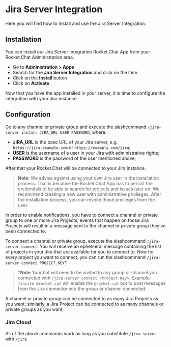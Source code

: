 # Jira Server Integration

Here you will find how to install and use the Jira Server Integration.

## Installation

You can install our Jira Server Integration Rocket.Chat App from your Rocket.Chat Administration area.

- Go to **Administration > Apps**
- Search for the **Jira Server Integration** and click on the item
- Click on the **Install** button
- Click on **Activate**

Now that you have the app installed in your server, it is time to configure the integration with your Jira instance.

## Configuration

Go to any channel or private group and execute the slashcommand `/jira-server install JIRA_URL USER PASSWORD`, where:

- **JIRA_URL** is the base URL of your Jira server, e.g. `https://jira.example.com` or `https://example.com/jira`;
- **USER** is the username of a user in your Jira with administrative rights;
- **PASSWORD** is the password of the user mentioned above;

After that your Rocket.Chat will be connected to your Jira instance.

> **Note**: We advise against using your own Jira user in the installation process. That is because the Rocket.Chat App has to persist the credentials to be able to search for projects and issues later on. We recommend creating a new user with administrative privileges. After the installation process, you can revoke those privileges from the user.

In order to enable notifications, you have to connect a channel or private group to one or more Jira Projects; events that happen on those Jira Projects will result in a message sent to the channel or private group they’ve been connected to.

To connect a channel or private group, execute the slashcommand `/jira-server connect`. You will receive an ephemeral message containing the list of projects in your Jira that are available for you to connect to. Now for every project you want to connect, you can run the slashcommand `/jira-server connect PROJECT_KEY`*.

> \***Note** Your bot will need to be invited to any group or channel you connected with `/jira-server connect <Project Key>`. Example: `/invite @rocket.cat` will enable the `@rocket.cat` bot to post messages from the Jira connector into the group or channel connected.

A channel or private group can be connected to as many Jira Projects as you want; similarly, a Jira Project can be connected to as many channels or private groups as you want;

### Jira Cloud

All of the above commands work as long as you substitute `/jira-server` with `/jira`
